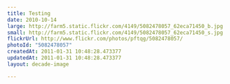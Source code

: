 ```yaml
---
title: Testing
date: 2010-10-14
large: http://farm5.static.flickr.com/4149/5082478057_62eca71450_b.jpg
small: http://farm5.static.flickr.com/4149/5082478057_62eca71450_s.jpg
flickrUrl: http://www.flickr.com/photos/pftqg/5082478057/
photoId: "5082478057"
createdAt: 2011-01-31 10:48:28.473377
updatedAt: 2011-01-31 10:48:28.473377
layout: decade-image

---
```


